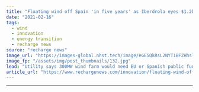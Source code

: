 ```yaml
---
title: "Floating wind off Spain 'in five years' as Iberdrola eyes $1.2bn offshore plan"
date: "2021-02-16"
tags: 
  - wind
  - innovation
  - energy transition
  - recharge news
source: "recharge news"
image_url: "https://images-global.nhst.tech/image/eGE5QkRsL2NYT1BFZHhsTnJsQ1RKWWZPalpMdTd1MjVELy9jV1JHZVI5dz0=/nhst/binary/61f5f5e598c57b2c6f25359161add7d5"
image_fp: "/assets/img/post_thumbnails/132.jpg"
lead: "Utility says 300MW wind farm would need EU or Spanish public funding to help underwrite massive capital cost"
article_url: "https://www.rechargenews.com/innovation/floating-wind-off-spain-in-five-years-as-iberdrola-eyes-1-2bn-offshore-plan/2-1-963705"
---
```


---
